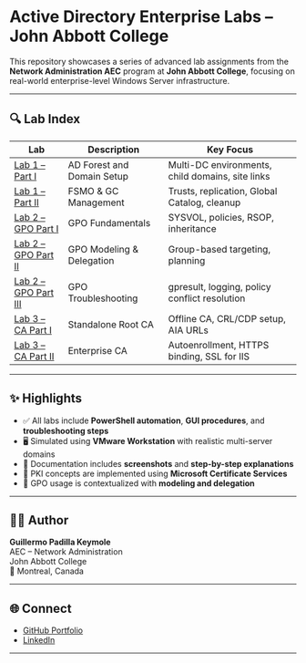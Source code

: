 # Active Directory Enterprise Labs – John Abbott College

This repository showcases a series of advanced lab assignments from the **Network Administration AEC** program at **John Abbott College**, focusing on real-world enterprise-level Windows Server infrastructure.

---

## 🔍 Lab Index

| Lab | Description | Key Focus |
|-----|-------------|-----------|
| [Lab 1 – Part I](./Lab1_Assignment_PartI/Lab1_Assignment_(Part%20I)_Guillermo_Padilla_Keymole.pdf) | AD Forest and Domain Setup | Multi-DC environments, child domains, site links |
| [Lab 1 – Part II](./Lab1_Assignment_PartII/Lab_Assignment_1_(Part%20II)_Guillermo_Padilla_Keymole.pdf) | FSMO & GC Management | Trusts, replication, Global Catalog, cleanup |
| [Lab 2 – GPO Part I](./Lab2_GPO_PartI/Lab_Assignment_2_Guillermo_Padilla_Keymole_(Part%20I)-GPO.pdf) | GPO Fundamentals | SYSVOL, policies, RSOP, inheritance |
| [Lab 2 – GPO Part II](./Lab2_GPO_PartII/Lab_Assignment_2_Guillermo_Padilla_Keymole_(Part%20II)-GPO.pdf) | GPO Modeling & Delegation | Group-based targeting, planning |
| [Lab 2 – GPO Part III](./Lab2_GPO_PartIII/Lab_Assignment_2_Guillermo_Padilla_Keymole_(Part%20III)-GPO.pdf) | GPO Troubleshooting | gpresult, logging, policy conflict resolution |
| [Lab 3 – CA Part I](./Lab3_CA_PartI/Lab_Assignment_3_GuillermoPK_(Part%20I)–Deploying%20a%20Certificate%20Authority%20Server.pdf) | Standalone Root CA | Offline CA, CRL/CDP setup, AIA URLs |
| [Lab 3 – CA Part II](./Lab3_CA_PartII/Lab_Assignment_3_GuillermoPK_(Part%20II)–Managing%20a%20Certificate%20Authority%20Server.pdf) | Enterprise CA | Autoenrollment, HTTPS binding, SSL for IIS |

---

## ✨ Highlights

- ✅ All labs include **PowerShell automation**, **GUI procedures**, and **troubleshooting steps**
- 🖥️ Simulated using **VMware Workstation** with realistic multi-server domains
- 📄 Documentation includes **screenshots** and **step-by-step explanations**
- 🔐 PKI concepts are implemented using **Microsoft Certificate Services**
- 🧠 GPO usage is contextualized with **modeling and delegation**

---

## 👨‍💻 Author

**Guillermo Padilla Keymole**  
AEC – Network Administration  
John Abbott College  
📍 Montreal, Canada

---

## 🌐 Connect

- [GitHub Portfolio](https://github.com/GuillermoPKeymole)
- [LinkedIn](https://www.linkedin.com/in/guillermo-padilla-keymole)

---
